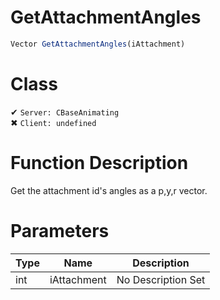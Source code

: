 # GetAttachmentAngles
```js	
Vector GetAttachmentAngles(iAttachment)
```
# Class
✔ `Server: CBaseAnimating`  
✖ `Client: undefined`  

# Function Description
Get the attachment id's angles as a p,y,r vector.
# Parameters
Type|Name|Description
--|--|--
int|iAttachment|No Description Set
